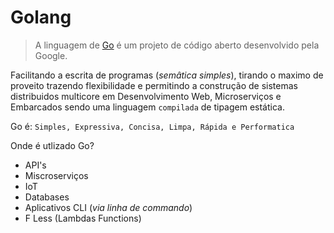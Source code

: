 # Golang

> A linguagem de [Go](https://go.googlesource.com/go) é um projeto de código aberto desenvolvido pela Google.

Facilitando a escrita de programas (_semâtica simples_), tirando o maximo de proveito trazendo flexibilidade e permitindo a construção de sistemas distribuidos multicore em Desenvolvimento Web, Microserviços e Embarcados sendo uma linguagem `compilada` de tipagem estática.

Go é: `Simples, Expressiva, Concisa, Limpa, Rápida e Performatica`

Onde é utlizado Go?

- API's
- Miscroserviços
- IoT
- Databases
- Aplicativos CLI (_via linha de commando_)
- F Less (Lambdas Functions)
